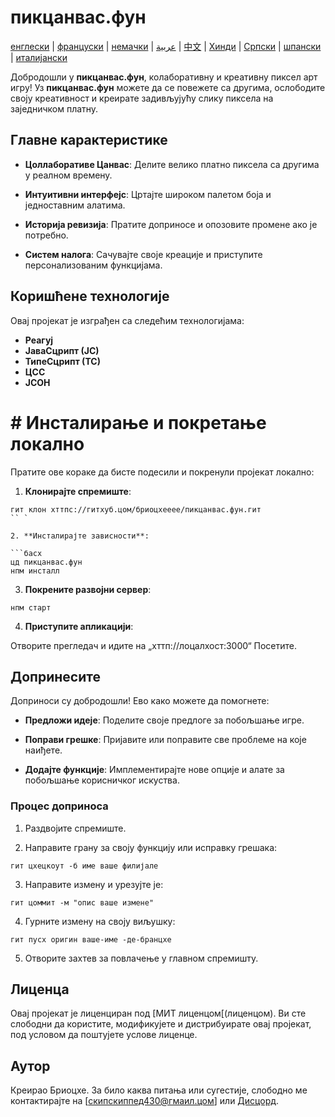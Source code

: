 # пикцанвас.фун

[енглески](РЕАДМЕ.мд) | [француски](доцс/фр/РЕАДМЕ.мд) | [немачки](доцс/де/РЕАДМЕ.мд) | [عربية](доцс/ар/РЕАДМЕ.мд) | [中文](доцс/зх/РЕАДМЕ.мд) | [Хинди](доцс/хи/РЕАДМЕ.мд) | [Српски](доцс/ср/РЕАДМЕ.мд) | [шпански](доцс/ес/РЕАДМЕ.мд) | [италијански](доцс/ит/РЕАДМЕ.мд)

Добродошли у **пикцанвас.фун**, колаборативну и креативну пиксел арт игру! Уз **пикцанвас.фун** можете да се повежете са другима, ослободите своју креативност и креирате задивљујућу слику пиксела на заједничком платну.

## Главне карактеристике

- **Цоллаборативе Цанвас**: Делите велико платно пиксела са другима у реалном времену.

- **Интуитивни интерфејс**: Цртајте широком палетом боја и једноставним алатима.

- **Историја ревизија**: Пратите доприносе и опозовите промене ако је потребно.

- **Систем налога**: Сачувајте своје креације и приступите персонализованим функцијама.

## Коришћене технологије

Овај пројекат је изграђен са следећим технологијама:

- **Реагуј**
- **ЈаваСцрипт (ЈС)**
- **ТипеСцрипт (ТС)**
- **ЦСС**
- **ЈСОН**

# # Инсталирање и покретање локално

Пратите ове кораке да бисте подесили и покренули пројекат локално:

1. **Клонирајте спремиште**:

````басх
гит клон хттпс://гитхуб.цом/бриоцхееее/пикцанвас.фун.гит
`` `

2. **Инсталирајте зависности**:

```басх
цд пикцанвас.фун
нпм инсталл
````

3. **Покрените развојни сервер**:

```басх
нпм старт
```

4. **Приступите апликацији**:

Отворите прегледач и идите на „хттп://лоцалхост:3000“ Посетите.

## Допринесите

Доприноси су добродошли! Ево како можете да помогнете:

- **Предложи идеје**: Поделите своје предлоге за побољшање игре.

- **Поправи грешке**: Пријавите или поправите све проблеме на које наиђете.

- **Додајте функције**: Имплементирајте нове опције и алате за побољшање корисничког искуства.

### Процес доприноса

1. Раздвојите спремиште.

2. Направите грану за своју функцију или исправку грешака:

```басх
гит цхецкоут -б име ваше филијале
```

3. Направите измену и урезујте је:

```басх
гит цоммит -м "опис ваше измене"
```

4. Гурните измену на своју виљушку:

```басх
гит пусх оригин ваше-име -де-бранцхе
```

5. Отворите захтев за повлачење у главном спремишту.

## Лиценца

Овај пројекат је лиценциран под [МИТ лиценцом[(лиценцом). Ви сте слободни да користите, модификујете и дистрибуирате овај пројекат, под условом да поштујете услове лиценце.

## Аутор

Креирао Бриоцхе. За било каква питања или сугестије, слободно ме контактирајте на [[скипскиппед430@гмаил.цом](маилто:скипскиппед430@гмаил.цом)] или [Дисцорд](хттпс://дисцорд.цом/усерс/933785709762973756).
